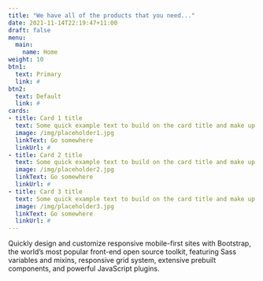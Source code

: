 ```yaml
---
title: "We have all of the products that you need..."
date: 2021-11-14T22:19:47+11:00
draft: false
menu:
  main:
    name: Home
weight: 10
btn1:
  text: Primary
  link: #
btn2:
  text: Default
  link: #
cards:
- title: Card 1 title
  text: Some quick example text to build on the card title and make up the bulk of the card's content.
  image: /img/placeholder1.jpg
  linkText: Go somewhere
  linkUrl: #
- title: Card 2 title
  text: Some quick example text to build on the card title and make up the bulk of the card's content.
  image: /img/placeholder2.jpg
  linkText: Go somewhere
  linkUrl: #
- title: Card 3 title
  text: Some quick example text to build on the card title and make up the bulk of the card's content.
  image: /img/placeholder3.jpg
  linkText: Go somewhere
  linkUrl: #
---
```

Quickly design and customize responsive mobile-first sites with Bootstrap, the world’s most popular front-end open source toolkit, featuring Sass variables and mixins, responsive grid system, extensive prebuilt components, and powerful JavaScript plugins.
